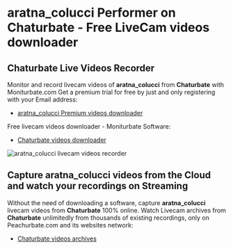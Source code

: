 # aratna_colucci Performer on Chaturbate - Free LiveCam videos downloader

## Chaturbate Live Videos Recorder

Monitor and record livecam videos of **aratna_colucci** from **Chaturbate** with Moniturbate.com
Get a premium trial for free by just and only registering with your Email address:
* [aratna_colucci Premium videos downloader](https://moniturbate.com/request-demo-licence-key.html)

Free livecam videos downloader - Moniturbate Software:
* [Chaturbate videos downloader](https://moniturbate.com/moniturbate-download-software.html)

![aratna_colucci livecam videos recorder](https://peachurnet.com/templates/moniturbate-software.png)


## Capture aratna_colucci videos from the Cloud and watch your recordings on Streaming

Without the need of downloading a software, capture **aratna_colucci** livecam videos from **Chaturbate** 100% online.
Watch Livecam archives from **Chaturbate** unlimitedly from thousands of existing recordings, only on Peachurbate.com and its websites network:
* [Chaturbate videos archives](https://peachurnet.com/)